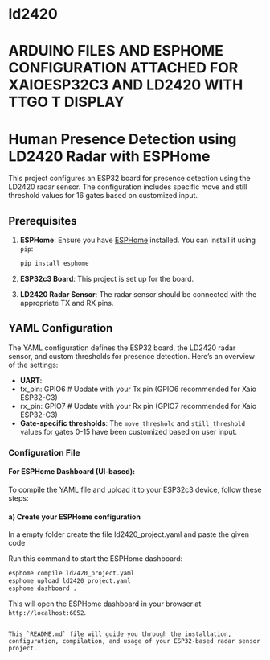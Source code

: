 # ld2420



# ARDUINO FILES AND ESPHOME CONFIGURATION ATTACHED FOR XAIOESP32C3 AND LD2420 WITH TTGO T DISPLAY


# Human Presence Detection using LD2420 Radar with ESPHome

This project configures an ESP32 board for presence detection using the LD2420 radar sensor. The configuration includes specific move and still threshold values for 16 gates based on customized input.

## Prerequisites

1. **ESPHome**: Ensure you have [ESPHome](https://esphome.io/) installed. You can install it using `pip`:
   ```bash
   pip install esphome
   ```

2. **ESP32c3 Board**: This project is set up for the board.

3. **LD2420 Radar Sensor**: The radar sensor should be connected with the appropriate TX and RX pins.

## YAML Configuration

The YAML configuration defines the ESP32 board, the LD2420 radar sensor, and custom thresholds for presence detection. Here’s an overview of the settings:

- **UART**:
- tx_pin: GPIO6  # Update with your Tx pin (GPIO6 recommended for Xaio ESP32-C3)
- rx_pin: GPIO7  # Update with your Rx pin (GPIO7 recommended for Xaio ESP32-C3)
- **Gate-specific thresholds**: The `move_threshold` and `still_threshold` values for gates 0-15 have been customized based on user input.

### Configuration File


#### For ESPHome Dashboard (UI-based):
To compile the YAML file and upload it to your ESP32c3 device, follow these steps:

#### a) Create your ESPHome configuration

In a empty folder create the file  ld2420_project.yaml and paste the given code

Run this command to start the ESPHome dashboard:




```bash
esphome compile ld2420_project.yaml
esphome upload ld2420_project.yaml
esphome dashboard .
```

This will open the ESPHome dashboard in your browser at `http://localhost:6052`.

```

This `README.md` file will guide you through the installation, configuration, compilation, and usage of your ESP32-based radar sensor project.
